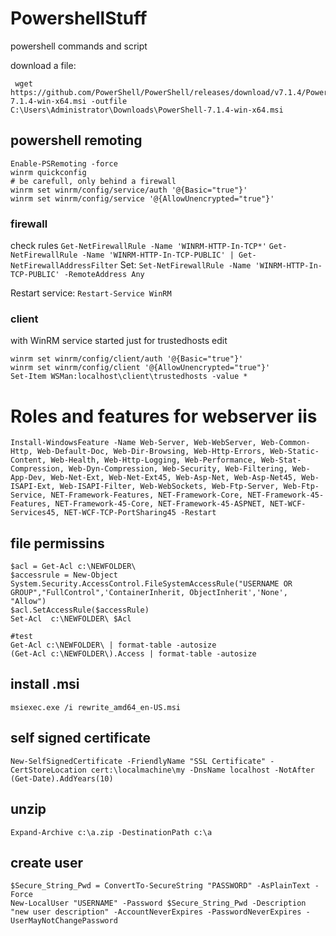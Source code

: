 # PowershellStuff
powershell commands and script


download a file:

```
 wget https://github.com/PowerShell/PowerShell/releases/download/v7.1.4/PowerShell-7.1.4-win-x64.msi -outfile C:\Users\Administrator\Downloads\PowerShell-7.1.4-win-x64.msi
```


## powershell remoting

```
Enable-PSRemoting -force
winrm quickconfig
# be carefull, only behind a firewall
winrm set winrm/config/service/auth '@{Basic="true"}'
winrm set winrm/config/service '@{AllowUnencrypted="true"}'
```


### firewall
check rules 
`Get-NetFirewallRule -Name 'WINRM-HTTP-In-TCP*'`
`Get-NetFirewallRule -Name 'WINRM-HTTP-In-TCP-PUBLIC' | Get-NetFirewallAddressFilter`
Set: `Set-NetFirewallRule -Name 'WINRM-HTTP-In-TCP-PUBLIC' -RemoteAddress Any`

Restart service: `Restart-Service WinRM`

### client
with WinRM service started just for trustedhosts edit

```
winrm set winrm/config/client/auth '@{Basic="true"}'
winrm set winrm/config/client '@{AllowUnencrypted="true"}'
Set-Item WSMan:localhost\client\trustedhosts -value *
```

# Roles and features for webserver iis

```
Install-WindowsFeature -Name Web-Server, Web-WebServer, Web-Common-Http, Web-Default-Doc, Web-Dir-Browsing, Web-Http-Errors, Web-Static-Content, Web-Health, Web-Http-Logging, Web-Performance, Web-Stat-Compression, Web-Dyn-Compression, Web-Security, Web-Filtering, Web-App-Dev, Web-Net-Ext, Web-Net-Ext45, Web-Asp-Net, Web-Asp-Net45, Web-ISAPI-Ext, Web-ISAPI-Filter, Web-WebSockets, Web-Ftp-Server, Web-Ftp-Service, NET-Framework-Features, NET-Framework-Core, NET-Framework-45-Features, NET-Framework-45-Core, NET-Framework-45-ASPNET, NET-WCF-Services45, NET-WCF-TCP-PortSharing45 -Restart
``` 


## file permissins
```
$acl = Get-Acl c:\NEWFOLDER\
$accessrule = New-Object System.Security.AccessControl.FileSystemAccessRule("USERNAME OR GROUP","FullControl",'ContainerInherit, ObjectInherit','None', "Allow")
$acl.SetAccessRule($accessRule)
Set-Acl  c:\NEWFOLDER\ $Acl

#test
Get-Acl c:\NEWFOLDER\ | format-table -autosize
(Get-Acl c:\NEWFOLDER\).Access | format-table -autosize
```

## install .msi
 
```
msiexec.exe /i rewrite_amd64_en-US.msi
```


## self signed certificate
```
New-SelfSignedCertificate -FriendlyName "SSL Certificate" -CertStoreLocation cert:\localmachine\my -DnsName localhost -NotAfter (Get-Date).AddYears(10)
```



## unzip

```
Expand-Archive c:\a.zip -DestinationPath c:\a
```

## create user
```
$Secure_String_Pwd = ConvertTo-SecureString "PASSWORD" -AsPlainText -Force
New-LocalUser "USERNAME" -Password $Secure_String_Pwd -Description "new user description" -AccountNeverExpires -PasswordNeverExpires -UserMayNotChangePassword
```


